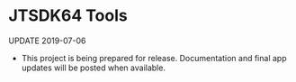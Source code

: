 # JTSDK64 Tools

UPDATE 2019-07-06
- This project is being prepared for release. Documentation and final app updates
will be posted when available.
